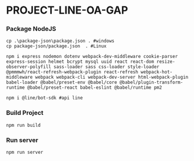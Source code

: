 ﻿# PROJECT-LINE-OA-GAP

### Package NodeJS
   ```
   cp .\package-json\package.json . #windows
   cp package-json/package.json  . #Linux

   npm i express nodemon dotenv webpack-dev-middleware cookie-parser express-session helmet bcrypt mysql uuid react react-dom resize-observer-polyfill sass-loader sass css-loader style-loader @pmmmwh/react-refresh-webpack-plugin react-refresh webpack-hot-middleware webpack webpack-cli webpack-dev-server html-webpack-plugin babel-loader @babel/preset-env @babel/core @babel/plugin-transform-runtime @babel/preset-react babel-eslint @babel/runtime pm2

   npm i @line/bot-sdk #api line
   ```

### Build Project
   ```
   npm run build
   ```
   
### Run server 
   ```
   npm run server
   ```
